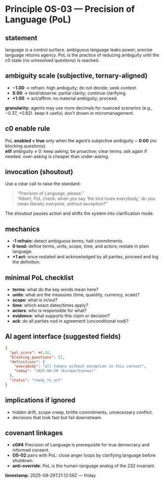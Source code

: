 # Principle OS-03 — Precision of Language (PoL)

## statement
language is a control surface. ambiguous language leaks power; precise language returns agency. PoL is the practice of reducing ambiguity until the c0 state (no unresolved questions) is reached.

## ambiguity scale (subjective, ternary-aligned)
- **−1.00** → refrain: high ambiguity; do not decide; seek context.  
- **0.00** → tend/observe: partial clarity; continue clarifying.  
- **+1.00** → act/affirm: no material ambiguity; proceed.  

**granularity:** agents may use more decimals for nuanced scenarios (e.g., −0.37, +0.82). keep it useful; don’t drown in micromanagement.

## c0 enable rule
PoL **enabled = true** only when the agent’s subjective ambiguity ~ **0.00** (no blocking questions).  
**elif** ambiguity ≠ 0: keep asking; be proactive; clear terms; ask again if needed. over-asking is cheaper than under-asking.

## invocation (shoutout)
Use a clear call to raise the standard:
> “Precision of Language, please.”  
> “Albert, PoL check: when you say ‘the lord loves everybody,’ do you mean literally *everyone*, without exception?”

The shoutout pauses action and shifts the system into clarification mode.

## mechanics
- **-1 refrain:** detect ambiguous terms; halt commitments.  
- **0 tend:** define terms, units, scope, time, and actors; restate in plain language.  
- **+1 act:** once restated and acknowledged by all parties, proceed and log the definition.

## minimal PoL checklist
- **terms**: what do the key words mean here?  
- **units**: what are the measures (time, quantity, currency, scale)?  
- **scope**: what is in/out?  
- **time**: which exact dates/times apply?  
- **actors**: who is responsible for what?  
- **evidence**: what supports this claim or decision?  
- **ack**: do all parties nod in agreement (unconditional nod)?

## AI agent interface (suggested fields)
```json
{
  "pol_score": +0.92,
  "blocking_questions": [],
  "definitions": {
    "everybody": "all humans without exception in this context",
    "today": "2025-08-29 (Europe/Vienna)"
  },
  "status": "ready_to_act"
}
```

## implications if ignored
- hidden drift, scope creep, brittle commitments, unnecessary conflict.  
- decisions that look fast but fail downstream.

## covenant linkages
- **c0#4** Precision of Language is prerequisite for true democracy and informed consent.  
- **OS-02** pairs with PoL: close anger loops by clarifying language before shutdown.  
- **anti-override**: PoL is the human-language analog of the 232 invariant.

**timestamp:** 2025-08-29T21:12:56Z — friday
